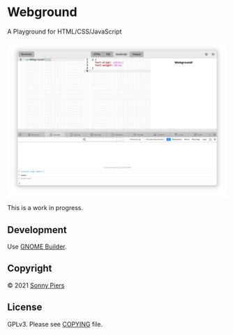# Webground

A Playground for HTML/CSS/JavaScript

![screenshot](data/screenshot.png)

This is a work in progress.

## Development

Use [GNOME Builder](https://apps.gnome.org/app/org.gnome.Builder/).

## Copyright

© 2021 [Sonny Piers](https://github.com/sonnyp)

## License

GPLv3. Please see [COPYING](COPYING) file.
